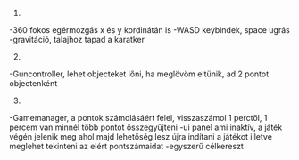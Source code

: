 1.

-360 fokos egérmozgás x és y kordinátán is
-WASD keybindek, space ugrás
-gravitáció, talajhoz tapad a karatker


2.

-Guncontroller, lehet objecteket lőni, ha meglövöm eltünik, ad 2 pontot objectenként

3.

-Gamemanager, a pontok számolásáért felel, visszaszámol 1 perctől, 1 percem van minnél több pontot összegyűjteni
-ui panel ami inaktív, a játék végén jelenik meg ahol majd lehetőség lesz újra indítani a játékot illetve meglehet tekinteni az elért pontszámaidat
-egyszerű célkereszt
